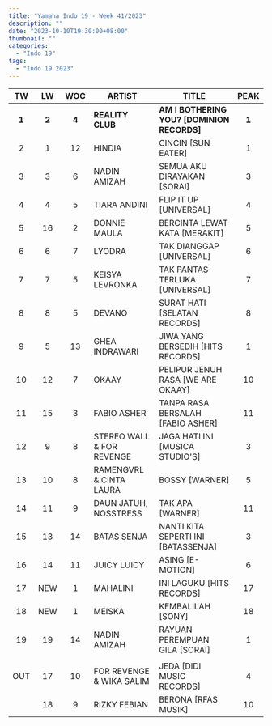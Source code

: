 ```yaml
---
title: "Yamaha Indo 19 - Week 41/2023"
description: ""
date: "2023-10-10T19:30:00+08:00"
thumbnail: ""
categories:
  - "Indo 19"
tags:
  - "Indo 19 2023"
---
```

<!--more-->
|TW|LW|WOC|ARTIST|TITLE|PEAK|
|:----:|:----:|:----:|----|----|:----:|
|**1**|**2**|**4**|**REALITY CLUB**|**AM I BOTHERING YOU? [DOMINION RECORDS]**|**1**|
|2|1|12|HINDIA|CINCIN [SUN EATER]|1|
|3|3|6|NADIN AMIZAH|SEMUA AKU DIRAYAKAN [SORAI]|3|
|4|4|5|TIARA ANDINI|FLIP IT UP [UNIVERSAL]|4|
|5|16|2|DONNIE MAULA|BERCINTA LEWAT KATA [MERAKIT]|5|
|6|6|7|LYODRA|TAK DIANGGAP [UNIVERSAL]|6|
|7|7|5|KEISYA LEVRONKA|TAK PANTAS TERLUKA [UNIVERSAL]|7|
|8|8|5|DEVANO|SURAT HATI [SELATAN RECORDS]|8|
|9|5|13|GHEA INDRAWARI|JIWA YANG BERSEDIH [HITS RECORDS]|1|
|10|12|7|OKAAY|PELIPUR JENUH RASA [WE ARE OKAAY]|10|
|11|15|3|FABIO ASHER|TANPA RASA BERSALAH [FABIO ASHER]|11|
|12|9|8|STEREO WALL & FOR REVENGE|JAGA HATI INI [MUSICA STUDIO'S]|3|
|13|10|8|RAMENGVRL & CINTA LAURA|BOSSY [WARNER]|5|
|14|11|9|DAUN JATUH, NOSSTRESS|TAK APA [WARNER]|11|
|15|13|14|BATAS SENJA|NANTI KITA SEPERTI INI [BATASSENJA]|3|
|16|14|11|JUICY LUICY|ASING [E-MOTION]|6|
|17|NEW|1|MAHALINI|INI LAGUKU [HITS RECORDS]|17|
|18|NEW|1|MEISKA|KEMBALILAH [SONY]|18|
|19|19|14|NADIN AMIZAH|RAYUAN PEREMPUAN GILA [SORAI]|1|
| | | | | | |
|OUT|17|10|FOR REVENGE & WIKA SALIM|JEDA [DIDI MUSIC RECORDS]|4|
| |18|9|RIZKY FEBIAN|BERONA [RFAS MUSIK]|10|
